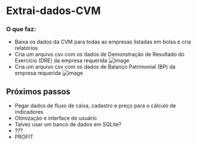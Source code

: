# Extrai-dados-CVM

### O que faz:

* Baixa os dados da CVM para todas as empresas listadas em bolsa e cria relatórios
* Cria um arquivo csv com os dados de Demonstração de Resultado do Exercício (DRE) da empresa requerida
![image](https://user-images.githubusercontent.com/8007174/178832805-05d2f206-a908-4953-93ab-6a7501b36a5d.png)
* Cria um arquivo csv com os dados de Balanço Patrimonial (BP) da empresa requerida
![image](https://user-images.githubusercontent.com/8007174/178832973-08b86132-a84a-47b8-9d50-0f32c69f52cf.png)





## Próximos passos
* Pegar dados de fluxo de caixa, cadastro e preço para o cálculo de indicadores
* Otimização e interface de usuário
* Talvez usar um banco de dados em SQLite?
* ???
* PROFIT
